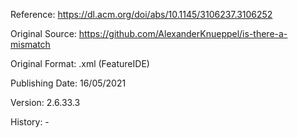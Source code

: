 Reference: https://dl.acm.org/doi/abs/10.1145/3106237.3106252

Original Source: https://github.com/AlexanderKnueppel/is-there-a-mismatch

Original Format: .xml (FeatureIDE)

Publishing Date: 16/05/2021

Version: 2.6.33.3

History: -
